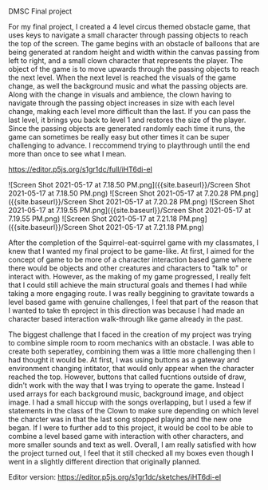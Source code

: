 


###
DMSC Final project 

For my final project, I created a 4 level circus themed obstacle game, that uses keys to navigate a small character through passing objects to reach the top of the screen. The game begins with an obstacle of balloons that are being generated at random height and width within the canvas passing from left to right, and a small clown character that represents the player. The object of the game is to move upwards through the passing objects to reach the next level. When the next level is reached the visuals of the game change, as well the background music and what the passing objects are. Along with the change in visuals and ambience, the clown having to navigate through the passing object increases in size with each level change, making each level more difficult than the last. If you can pass the last level, it brings you back to level 1 and restores the size of the player. Since the passing objects are generated randomly each time it runs, the game can sometimes be really easy but other times it can be super challenging to advance. I reccommend trying to playthrough until the end more than once to see what I mean. 

[https://editor.p5js.org/s1gr1dc/full/iHT6di-eI ](https://editor.p5js.org/s1gr1dc/full/iHT6di-eI )

![Screen Shot 2021-05-17 at 7.18.50 PM.png]({{site.baseurl}}/Screen Shot 2021-05-17 at 7.18.50 PM.png)
![Screen Shot 2021-05-17 at 7.20.28 PM.png]({{site.baseurl}}/Screen Shot 2021-05-17 at 7.20.28 PM.png)
![Screen Shot 2021-05-17 at 7.19.55 PM.png]({{site.baseurl}}/Screen Shot 2021-05-17 at 7.19.55 PM.png)
![Screen Shot 2021-05-17 at 7.21.18 PM.png]({{site.baseurl}}/Screen Shot 2021-05-17 at 7.21.18 PM.png)


 After the completion of the Squirrel-eat-squirrel game with my classmates, I knew that I wanted my final project to be game-like. At first, I aimed for the concept of game to be more of a character interaction based game where there would be objects and other creatures and characters to "talk to" or interact with. However, as the making of my game progressed, I really felt that I could still achieve the main structural goals and themes I had while taking a more engaging route. I was really beggining to gravitate towards a level based game with genuine challenges, I feel that part of the reason that I wanted to take th eproject in this direction was because I had made an character based interaction walk-through like game already in the past. 

The biggest challenge that I faced in the creation of my project was trying to combine simple room to room mechanics with an obstacle. I was able to create both seperatley, combining them was a little more challenging then I had thought it would be. At first, I was using buttons as a gateway and environment changing intitator, that would only appear when the character reached the top. However, buttons that called fucntions outside of draw, didn't work with the way that I was trying to operate the game. Instead I used arrays for each background music, background image, and object image. I had a small hiccup with the songs overlapping, but I used a few if statements in the class of the Clown to make sure depending on which level the charcter was in that the last song stopped playing and the new one began. If I were to further add to this project, it would be cool to be able to combine a level based game with interaction with other characters, and more smaller sounds and text as well. Overall, I am really satisfied with how the project turned out, I feel that it still checked all my boxes even though I went in a slightly different direction that originally planned.


Editor version: 
https://editor.p5js.org/s1gr1dc/sketches/iHT6di-eI
